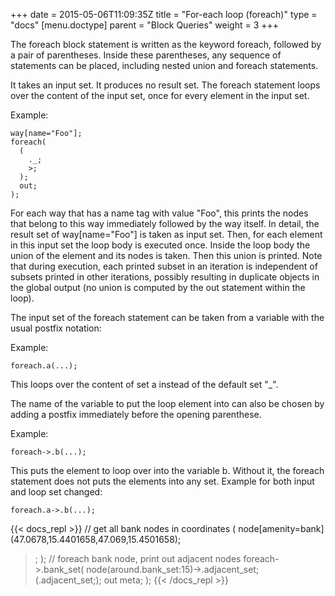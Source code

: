 +++
date = 2015-05-06T11:09:35Z
title = "For-each loop (foreach)"
type = "docs"
[menu.doctype]
  parent = "Block Queries"
weight = 3
+++

The foreach block statement is written as the keyword foreach, followed by a pair of parentheses. Inside these parentheses, any sequence of statements can be placed, including nested union and foreach statements.

It takes an input set. It produces no result set. The foreach statement loops over the content of the input set, once for every element in the input set.

Example:

    way[name="Foo"];
    foreach(
      (
        ._;
        >;
      );
      out;
    );

For each way that has a name tag with value "Foo", this prints the nodes that belong to this way immediately followed by the way itself. In detail, the result set of way[name="Foo"] is taken as input set. Then, for each element in this input set the loop body is executed once. Inside the loop body the union of the element and its nodes is taken. Then this union is printed. Note that during execution, each printed subset in an iteration is independent of subsets printed in other iterations, possibly resulting in duplicate objects in the global output (no union is computed by the out statement within the loop).

The input set of the foreach statement can be taken from a variable with the usual postfix notation:

Example:

    foreach.a(...);

This loops over the content of set a instead of the default set "\_".

The name of the variable to put the loop element into can also be chosen by adding a postfix immediately before the opening parenthese.

Example:

    foreach->.b(...);

This puts the element to loop over into the variable b. Without it, the foreach statement does not puts the elements into any set. Example for both input and loop set changed:

    foreach.a->.b(...);

{{< docs_repl >}}
// get all bank nodes in coordinates
(
  node[amenity=bank]
  (47.0678,15.4401658,47.069,15.4501658);
  >;
);
// foreach bank node, print out adjacent nodes
foreach->.bank_set(
  node(around.bank_set:15)->.adjacent_set;
  (.adjacent_set;);
  out meta;
);
{{< /docs_repl >}}
